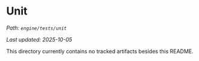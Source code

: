 # Unit

_Path: `engine/tests/unit`_

_Last updated: 2025-10-05_


This directory currently contains no tracked artifacts besides this README.

